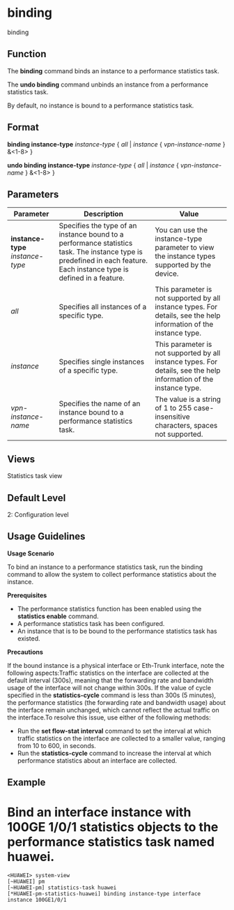 binding
=======

binding

Function
--------



The **binding** command binds an instance to a performance statistics task.

The **undo binding** command unbinds an instance from a performance statistics task.



By default, no instance is bound to a performance statistics task.


Format
------

**binding instance-type** *instance-type* { *all* | *instance* { *vpn-instance-name* } &<1-8> }

**undo binding instance-type** *instance-type* { *all* | *instance* { *vpn-instance-name* } &<1-8> }


Parameters
----------

| Parameter | Description | Value |
| --- | --- | --- |
| **instance-type** *instance-type* | Specifies the type of an instance bound to a performance statistics task. The instance type is predefined in each feature. Each instance type is defined in a feature. | You can use the instance-type parameter to view the instance types supported by the device. |
| *all* | Specifies all instances of a specific type. | This parameter is not supported by all instance types. For details, see the help information of the instance type. |
| *instance* | Specifies single instances of a specific type. | This parameter is not supported by all instance types. For details, see the help information of the instance type. |
| *vpn-instance-name* | Specifies the name of an instance bound to a performance statistics task. | The value is a string of 1 to 255 case-insensitive characters, spaces not supported. |



Views
-----

Statistics task view


Default Level
-------------

2: Configuration level


Usage Guidelines
----------------

**Usage Scenario**

To bind an instance to a performance statistics task, run the binding command to allow the system to collect performance statistics about the instance.

**Prerequisites**

* The performance statistics function has been enabled using the **statistics enable** command.
* A performance statistics task has been configured.
* An instance that is to be bound to the performance statistics task has existed.

**Precautions**

If the bound instance is a physical interface or Eth-Trunk interface, note the following aspects:Traffic statistics on the interface are collected at the default interval (300s), meaning that the forwarding rate and bandwidth usage of the interface will not change within 300s. If the value of cycle specified in the **statistics-cycle** command is less than 300s (5 minutes), the performance statistics (the forwarding rate and bandwidth usage) about the interface remain unchanged, which cannot reflect the actual traffic on the interface.To resolve this issue, use either of the following methods:

* Run the **set flow-stat interval** command to set the interval at which traffic statistics on the interface are collected to a smaller value, ranging from 10 to 600, in seconds.
* Run the **statistics-cycle** command to increase the interval at which performance statistics about an interface are collected.


Example
-------

# Bind an interface instance with 100GE 1/0/1 statistics objects to the performance statistics task named huawei.
```
<HUAWEI> system-view
[~HUAWEI] pm
[~HUAWEI-pm] statistics-task huawei
[*HUAWEI-pm-statistics-huawei] binding instance-type interface instance 100GE1/0/1

```